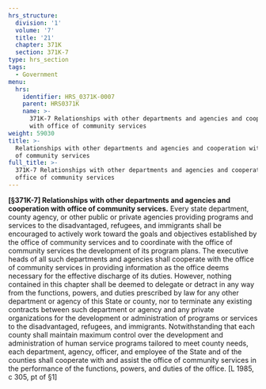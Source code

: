 ```yaml
---
hrs_structure:
  division: '1'
  volume: '7'
  title: '21'
  chapter: 371K
  section: 371K-7
type: hrs_section
tags:
  - Government
menu:
  hrs:
    identifier: HRS_0371K-0007
    parent: HRS0371K
    name: >-
      371K-7 Relationships with other departments and agencies and cooperation
      with office of community services
weight: 59030
title: >-
  Relationships with other departments and agencies and cooperation with office
  of community services
full_title: >-
  371K-7 Relationships with other departments and agencies and cooperation with
  office of community services
---
```

**[§371K-7] Relationships with other departments and agencies and cooperation with office of community services.** Every state department, county agency, or other public or private agencies providing programs and services to the disadvantaged, refugees, and immigrants shall be encouraged to actively work toward the goals and objectives established by the office of community services and to coordinate with the office of community services the development of its program plans. The executive heads of all such departments and agencies shall cooperate with the office of community services in providing information as the office deems necessary for the effective discharge of its duties. However, nothing contained in this chapter shall be deemed to delegate or detract in any way from the functions, powers, and duties prescribed by law for any other department or agency of this State or county, nor to terminate any existing contracts between such department or agency and any private organizations for the development or administration of programs or services to the disadvantaged, refugees, and immigrants. Notwithstanding that each county shall maintain maximum control over the development and administration of human service programs tailored to meet county needs, each department, agency, officer, and employee of the State and of the counties shall cooperate with and assist the office of community services in the performance of the functions, powers, and duties of the office. [L 1985, c 305, pt of §1]